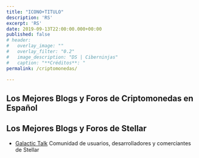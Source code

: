 ```yaml
---
title: "ICONO+TITULO"
description: 'RS'
excerpt: 'RS'
date: 2019-09-13T22:00:00.000+00:00
published: false
# header:
#   overlay_image: ""
#   overlay_filter: "0.2"
#   image_description: "DS | Ciberninjas"
#   caption: "**Créditos**: "
permalink: /criptomonedas/

---
```


## Los Mejores Blogs y Foros de Criptomonedas en Español

## Los Mejores Blogs y Foros de Stellar

- [Galactic Talk](https://galactictalk.org)
Comunidad de usuarios, desarrolladores y comerciantes de Stellar